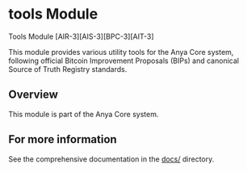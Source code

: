 # tools Module

Tools Module [AIR-3][AIS-3][BPC-3][AIT-3]

This module provides various utility tools for the Anya Core system,
following official Bitcoin Improvement Proposals (BIPs) and canonical
Source of Truth Registry standards.

## Overview

This module is part of the Anya Core system.

## For more information

See the comprehensive documentation in the [docs/](../../../docs/) directory.
